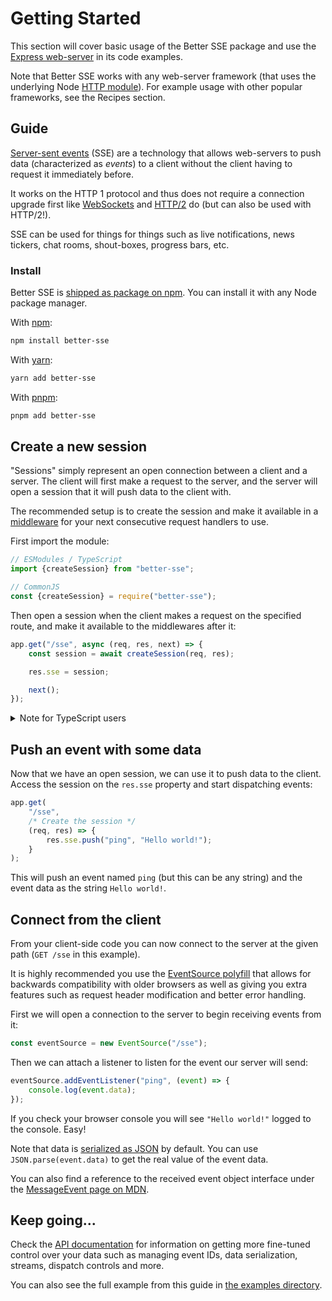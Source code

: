# Getting Started

This section will cover basic usage of the Better SSE package and use the [Express web-server](https://expressjs.com/) in its code examples.

Note that Better SSE works with any web-server framework (that uses the underlying Node [HTTP module](https://nodejs.org/api/http.html)). For example usage with other popular frameworks, see the Recipes section.

## Guide

[Server-sent events](https://developer.mozilla.org/en-US/docs/Web/API/Server-sent_events) (SSE) are a technology that allows web-servers to push data (characterized as _events_) to a client without the client having to request it immediately before.

It works on the HTTP 1 protocol and thus does not require a connection upgrade first like [WebSockets](https://developer.mozilla.org/en-US/docs/Web/API/WebSockets_API) and [HTTP/2](https://developer.mozilla.org/en-US/docs/Glossary/HTTP_2) do (but can also be used with HTTP/2!).

SSE can be used for things for things such as live notifications, news tickers, chat rooms, shout-boxes, progress bars, etc.

### Install

Better SSE is [shipped as package on npm](https://www.npmjs.com/package/better-sse). You can install it with any Node package manager.

With [npm](https://www.npmjs.com/get-npm):

```bash
npm install better-sse
```

With [yarn](https://yarnpkg.com/):

```bash
yarn add better-sse
```

With [pnpm](https://pnpm.io/):

```bash
pnpm add better-sse
```

## Create a new session

"Sessions" simply represent an open connection between a client and a server. The client will first make a request to the server, and the server will open a session that it will push data to the client with.

The recommended setup is to create the session and make it available in a [middleware](https://expressjs.com/en/guide/using-middleware.html) for your next consecutive request handlers to use.

First import the module:

```javascript
// ESModules / TypeScript
import {createSession} from "better-sse";

// CommonJS
const {createSession} = require("better-sse");
```

Then open a session when the client makes a request on the specified route, and make it available to the middlewares after it:

```javascript
app.get("/sse", async (req, res, next) => {
	const session = await createSession(req, res);

	res.sse = session;

	next();
});
```

<details>
    <summary>Note for TypeScript users</summary>

If you are using Express, to make TypeScript recognize the new property on the response object you must [add it to the global module declaration](https://stackoverflow.com/a/55718334/2954591) via [declaration merging](https://www.typescriptlang.org/docs/handbook/declaration-merging.html).

First import the raw `Session` class:

```javascript
import {Session} from "better-sse";
```

And then add it to the `Response` interface:

```javascript
declare module "express-serve-static-core" {
	interface Response {
		sse: Session;
	}
}
```

You should now be able to access `res.sse` without TypeScript showing errors.

</details>

## Push an event with some data

Now that we have an open session, we can use it to push data to the client. Access the session on the `res.sse` property and start dispatching events:

```javascript
app.get(
	"/sse",
	/* Create the session */
	(req, res) => {
		res.sse.push("ping", "Hello world!");
	}
);
```

This will push an event named `ping` (but this can be any string) and the event data as the string `Hello world!`.

## Connect from the client

From your client-side code you can now connect to the server at the given path (`GET /sse` in this example).

It is highly recommended you use the [EventSource polyfill](https://www.npmjs.com/package/eventsource) that allows for backwards compatibility with older browsers as well as giving you extra features such as request header modification and better error handling.

First we will open a connection to the server to begin receiving events from it:

```javascript
const eventSource = new EventSource("/sse");
```

Then we can attach a listener to listen for the event our server will send:

```javascript
eventSource.addEventListener("ping", (event) => {
	console.log(event.data);
});
```

If you check your browser console you will see `"Hello world!"` logged to the console. Easy!

Note that data is [serialized as JSON](https://developer.mozilla.org/en-US/docs/Web/JavaScript/Reference/Global_Objects/JSON/stringify) by default. You can use `JSON.parse(event.data)` to get the real value of the event data.

You can also find a reference to the received event object interface under the [MessageEvent page on MDN](https://developer.mozilla.org/en-US/docs/Web/API/MessageEvent).

## Keep going...

Check the [API documentation](./api.md) for information on getting more fine-tuned control over your data such as managing event IDs, data serialization, streams, dispatch controls and more.

You can also see the full example from this guide in [the examples directory](../examples).
